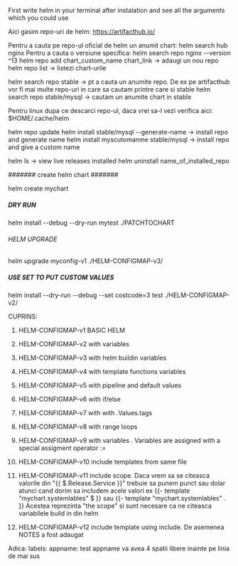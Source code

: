 First write helm in your terminal after instalation and see all the arguments which you could use

Aici gasim repo-uri de helm: https://artifacthub.io/

Pentru a cauta pe repo-ul oficial de helm un anumit chart: helm search hub nginx
Pentru a cauta o versiune specifica: helm search repo nginx --version ^13
helm repo add chart_custom_name chart_link -> adaugi un nou repo
helm repo list -> listezi chart-urile

helm search repo stable -> pt a cauta un anumite repo. De ex pe artifacthub vor fi mai multe repo-uri in care sa cautam printre care si stable
helm search repo stable/mysql -> cautam un anumite chart in stable

Pentru linux dupa ce descarci repo-ul, daca vrei sa-l vezi verifica aici: $HOME/.cache/helm   

helm repo update
helm install stable/mysql --generate-name -> install repo and generate name
helm install myscutomanme stable/mysql -> install repo and give a custom name

helm ls -> view live releases installed
helm uninstall name_of_installed_repo

####### create helm chart #######

helm create mychart

##### DRY RUN #####

helm install --debug --dry-run mytest ./PATCHTOCHART

###### HELM UPGRADE ######

helm upgrade myconfig-v1 ./HELM-CONFIGMAP-v3/

##### USE SET TO PUT CUSTOM VALUES #####

helm install --dry-run --debug --set costcode=3 test ./HELM-CONFIGMAP-v2/


CUPRINS:
1) HELM-CONFIGMAP-v1 BASIC HELM
2) HELM-CONFIGMAP-v2 with variables
3) HELM-CONFIGMAP-v3 with helm buildin variables
4) HELM-CONFIGMAP-v4 with template functions variables
5) HELM-CONFIGMAP-v5 with pipeline and default values
6) HELM-CONFIGMAP-v6 with if/else
7) HELM-CONFIGMAP-v7 with with .Values.tags 
8) HELM-CONFIGMAP-v8 with range loops
9) HELM-CONFIGMAP-v9 with variables . 
Variables are assigned with a special assigment operator :=
10) HELM-CONFIGMAP-v10 include templates from same file
11) HELM-CONFIGMAP-v11 include scope. Daca vrem sa se citeasca valorile din "{{ $.Release.Service }}" trebuie sa punem punct sau dolar atunci cand dorim sa includem acele valori ex
  {{- template "mychart.systemlables" $ }}
  sau
  {{- template "mychart.systemlables" . }}
Acestea reprezinta "the scope" si sunt necesare ca ne citeasca variabilele build in din helm

12) HELM-CONFIGMAP-v12 include template using include. De asemenea NOTES a fost adaugat

Adica:
  labels:
    appname: test
    appname va avea 4 spatii libere inainte pe linia de mai sus